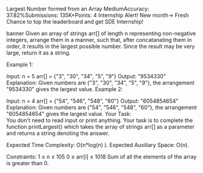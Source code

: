 Largest Number formed from an Array
MediumAccuracy: 37.82%Submissions: 135K+Points: 4
Internship Alert!
New month-> Fresh Chance to top the leaderboard and get SDE Internship! 

banner
Given an array of strings arr[] of length n representing non-negative integers, arrange them in a manner, such that, after concatanating them in order, it results in the largest possible number. Since the result may be very large, return it as a string.

Example 1:

Input: 
n = 5
arr[] =  {"3", "30", "34", "5", "9"}
Output: "9534330"
Explanation: 
Given numbers are  {"3", "30", "34", "5", "9"}, 
the arrangement "9534330" gives the largest value.
Example 2:

Input: 
n = 4
arr[] =  {"54", "546", "548", "60"}
Output: "6054854654"
Explanation: 
Given numbers are {"54", "546", "548", "60"}, the 
arrangement "6054854654" gives the largest value.
Your Task:  
You don't need to read input or print anything. Your task is to complete the function printLargest() which takes the array of strings arr[] as a parameter and returns a string denoting the answer.

Expected Time Complexity: O(n*log(n) ).
Expected Auxiliary Space: O(n).

Constraints:
1 ≤ n ≤ 105
0 ≤ arr[i] ≤ 1018
Sum of all the elements of the array is greater than 0.
